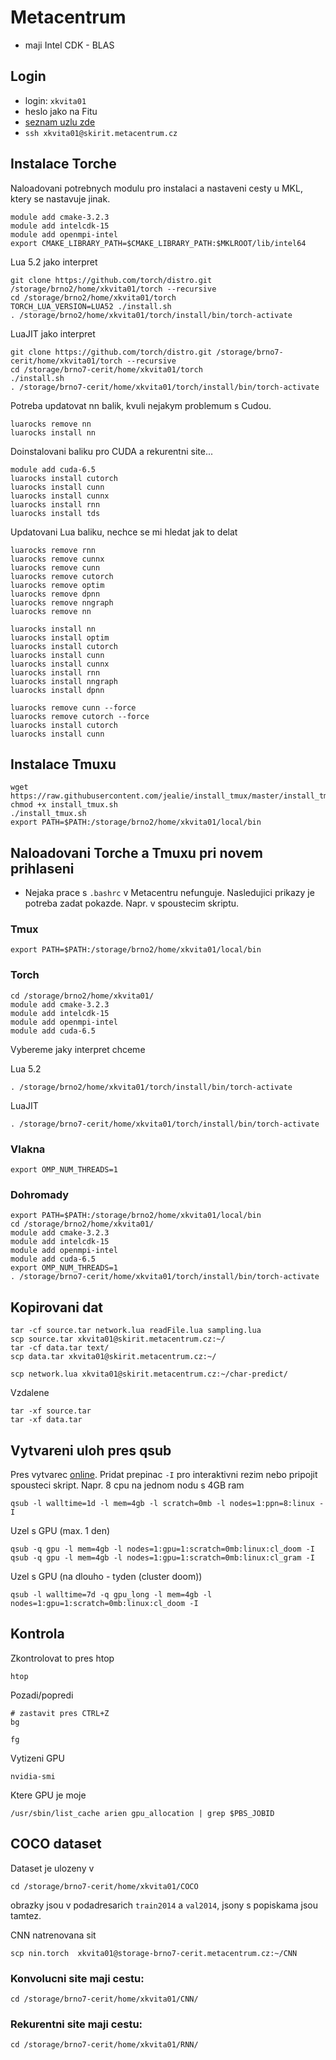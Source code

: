 Metacentrum
===========

* maji Intel CDK - BLAS

Login
-----
* login: `xkvita01`
* heslo jako na Fitu
* [seznam uzlu zde](https://wiki.metacentrum.cz/wiki/%C4%8Celn%C3%AD_uzel)
* `ssh xkvita01@skirit.metacentrum.cz`


Instalace Torche
----------------
Naloadovani potrebnych modulu pro instalaci a nastaveni cesty u MKL, ktery se nastavuje jinak.
```
module add cmake-3.2.3
module add intelcdk-15
module add openmpi-intel
export CMAKE_LIBRARY_PATH=$CMAKE_LIBRARY_PATH:$MKLROOT/lib/intel64
```
Lua 5.2 jako interpret
```
git clone https://github.com/torch/distro.git /storage/brno2/home/xkvita01/torch --recursive
cd /storage/brno2/home/xkvita01/torch
TORCH_LUA_VERSION=LUA52 ./install.sh
. /storage/brno2/home/xkvita01/torch/install/bin/torch-activate
```
LuaJIT jako interpret
```
git clone https://github.com/torch/distro.git /storage/brno7-cerit/home/xkvita01/torch --recursive
cd /storage/brno7-cerit/home/xkvita01/torch
./install.sh
. /storage/brno7-cerit/home/xkvita01/torch/install/bin/torch-activate
```
Potreba updatovat nn balik, kvuli nejakym problemum s Cudou.
```
luarocks remove nn
luarocks install nn
```
Doinstalovani baliku pro CUDA a rekurentni site...
```
module add cuda-6.5
luarocks install cutorch
luarocks install cunn
luarocks install cunnx
luarocks install rnn
luarocks install tds
```


Updatovani Lua baliku, nechce se mi hledat jak to delat
```
luarocks remove rnn
luarocks remove cunnx
luarocks remove cunn
luarocks remove cutorch
luarocks remove optim
luarocks remove dpnn
luarocks remove nngraph
luarocks remove nn

luarocks install nn
luarocks install optim
luarocks install cutorch
luarocks install cunn
luarocks install cunnx
luarocks install rnn
luarocks install nngraph
luarocks install dpnn
```

```
luarocks remove cunn --force
luarocks remove cutorch --force
luarocks install cutorch
luarocks install cunn
```

Instalace Tmuxu
---------------
```
wget https://raw.githubusercontent.com/jealie/install_tmux/master/install_tmux.sh
chmod +x install_tmux.sh
./install_tmux.sh
export PATH=$PATH:/storage/brno2/home/xkvita01/local/bin
```


Naloadovani Torche a Tmuxu pri novem prihlaseni
---------------------------------------
* Nejaka prace s `.bashrc` v Metacentru nefunguje. Nasledujici prikazy je potreba zadat pokazde. Napr. v spoustecim skriptu.

### Tmux
```
export PATH=$PATH:/storage/brno2/home/xkvita01/local/bin
```
### Torch
```
cd /storage/brno2/home/xkvita01/
module add cmake-3.2.3
module add intelcdk-15
module add openmpi-intel
module add cuda-6.5
```
Vybereme jaky interpret chceme

Lua 5.2
```
. /storage/brno2/home/xkvita01/torch/install/bin/torch-activate
```
LuaJIT
```
. /storage/brno7-cerit/home/xkvita01/torch/install/bin/torch-activate
```
### Vlakna
```
export OMP_NUM_THREADS=1
```

### Dohromady
```
export PATH=$PATH:/storage/brno2/home/xkvita01/local/bin
cd /storage/brno2/home/xkvita01/
module add cmake-3.2.3
module add intelcdk-15
module add openmpi-intel
module add cuda-6.5
export OMP_NUM_THREADS=1
. /storage/brno7-cerit/home/xkvita01/torch/install/bin/torch-activate
```

Kopirovani dat
--------------
```
tar -cf source.tar network.lua readFile.lua sampling.lua
scp source.tar xkvita01@skirit.metacentrum.cz:~/
tar -cf data.tar text/
scp data.tar xkvita01@skirit.metacentrum.cz:~/
```
```
scp network.lua xkvita01@skirit.metacentrum.cz:~/char-predict/
```

Vzdalene
```
tar -xf source.tar
tar -xf data.tar
```


Vytvareni uloh pres qsub
------------------------
Pres vytvarec [online](http://metavo.metacentrum.cz/pbsmon2/person). Pridat prepinac `-I` pro interaktivni rezim nebo pripojit spousteci skript.
Napr. 8 cpu na jednom nodu s 4GB ram
```
qsub -l walltime=1d -l mem=4gb -l scratch=0mb -l nodes=1:ppn=8:linux -I
```
Uzel s GPU (max. 1 den)
```
qsub -q gpu -l mem=4gb -l nodes=1:gpu=1:scratch=0mb:linux:cl_doom -I
qsub -q gpu -l mem=4gb -l nodes=1:gpu=1:scratch=0mb:linux:cl_gram -I
```
Uzel s GPU (na dlouho - tyden (cluster doom))
```
qsub -l walltime=7d -q gpu_long -l mem=4gb -l nodes=1:gpu=1:scratch=0mb:linux:cl_doom -I
```

Kontrola
--------
Zkontrolovat to pres htop
```
htop
```
Pozadi/popredi
```
# zastavit pres CTRL+Z
bg
```
```
fg
```
Vytizeni GPU
```
nvidia-smi
```
Ktere GPU je moje
```
/usr/sbin/list_cache arien gpu_allocation | grep $PBS_JOBID
```

COCO dataset
------------
Dataset je ulozeny v
```
cd /storage/brno7-cerit/home/xkvita01/COCO
```
obrazky jsou v podadresarich `train2014` a `val2014`, jsony s popiskama jsou tamtez.

CNN natrenovana sit
```
scp nin.torch  xkvita01@storage-brno7-cerit.metacentrum.cz:~/CNN
```
### Konvolucni site maji cestu:
```
cd /storage/brno7-cerit/home/xkvita01/CNN/
```
### Rekurentni site maji cestu:
```
cd /storage/brno7-cerit/home/xkvita01/RNN/
```
